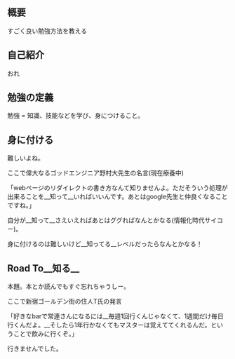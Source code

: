 ## 概要
すごく良い勉強方法を教える

## 自己紹介
おれ

## 勉強の定義

勉強 = 知識、技能などを学び、身につけること。


## 身に付ける

難しいよね。

ここで偉大なるゴッドエンジニア野村大先生の名言(現在療養中)

「webページのリダイレクトの書き方なんて知りませんよ。ただそういう処理が出来ることを__知って__いればいいんです。あとはgoogle先生と仲良くなることですね。」

自分が__知って__さえいえればあとはググればなんとかなる(情報化時代サイコー)。

身に付けるのは難しいけど__知ってる__レベルだったらなんとかなる！


## Road To__知る__

本題。本とか読んでもすぐ忘れちゃうしー。

ここで新宿ゴールデン街の住人T氏の発言

「好きなbarで常連さんになるには__毎週1回行くんじゃなくて、1週間だけ毎日行くんだよ。__そしたら1年行かなくてもマスターは覚えててくれるんだ。ということで飲みに行くぞ。」

行きませんでした。

